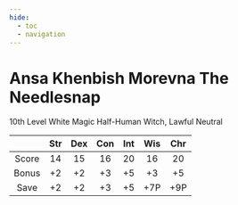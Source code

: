 ```yaml
---
hide:
  - toc
  - navigation
---
```


# Ansa Khenbish Morevna The Needlesnap
10th Level White Magic Half-Human Witch, Lawful Neutral

|       | Str | Dex | Con | Int | Wis | Chr |
| :---: | :-: | :-: | :-: | :-: | :-: | :-: |
| Score | 14  | 15  | 16  | 20  | 16  | 20  |
| Bonus | +2  | +2  | +3  | +5  | +3  | +5  |
| Save  | +2  | +2  | +3  | +5  | +7P | +9P |
